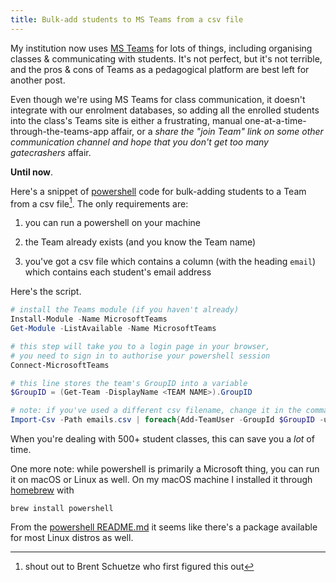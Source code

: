 ```yaml
---
title: Bulk-add students to MS Teams from a csv file
---
```


My institution now uses [MS Teams](http://teams.microsoft.com) for lots of
things, including organising classes & communicating with students. It's not
perfect, but it's not terrible, and the pros & cons of Teams as a pedagogical
platform are best left for another post.

Even though we're using MS Teams for class communication, it doesn't integrate
with our enrolment databases, so adding all the enrolled students into the
class's Teams site is either a frustrating, manual
one-at-a-time-through-the-teams-app affair, or a _share the "join Team" link on
some other communication channel and hope that you don't get too many
gatecrashers_ affair.

**Until now**.

Here's a snippet of [powershell](https://github.com/powershell/powershell) code
for bulk-adding students to a Team from a csv file[^brent]. The only
requirements are:

1. you can run a powershell on your machine

2. the Team already exists (and you know the Team name)

3. you've got a csv file which contains a column (with the heading `email`)
   which contains each student's email address

[^brent]: shout out to Brent Schuetze who first figured this out

Here's the script.

```powershell
# install the Teams module (if you haven't already)
Install-Module -Name MicrosoftTeams
Get-Module -ListAvailable -Name MicrosoftTeams

# this step will take you to a login page in your browser,
# you need to sign in to authorise your powershell session
Connect-MicrosoftTeams

# this line stores the team's GroupID into a variable
$GroupID = (Get-Team -DisplayName <TEAM NAME>).GroupID

# note: if you've used a different csv filename, change it in the command below
Import-Csv -Path emails.csv | foreach{Add-TeamUser -GroupId $GroupID -user $_.email}
```

When you're dealing with 500+ student classes, this can save you a _lot_ of
time.

One more note: while powershell is primarily a Microsoft thing, you can run it
on macOS or Linux as well. On my macOS machine I installed it through
[homebrew](https://brew.sh) with

```plaintext
brew install powershell

```

From the [powershell README.md](https://github.com/powershell/powershell) it
seems like there's a package available for most Linux distros as well.
